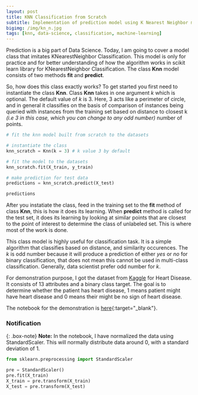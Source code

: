 ```yaml
---
layout: post
title: KNN Classification from Scratch
subtitle: Implementation of prediction model using K Nearest Neighbor methodology.
bigimg: /img/kn_n.jpg
tags: [knn, data-science, classification, machine-learning]
---
```


Prediction is a big part of Data Science. Today, I am going to cover a model class that imitates KNearestNeighbor Classification. This model is only for practice and for better understanding of how the algorithm works in scikit learn library for KNearestNeighbor Classification. The class **Knn** model consists of two methods **fit** and **predict**. 

So, how does this class exactly works? To get started you first need to instantiate the class **Knn**. Class **Knn** takes in one argument *k* which is optional. The default value of *k* is 3. Here, 3 acts like a perimeter of circle, and in general it classifies on the basis of comparison of instances being queried with instances from the training set based on distance to closest k *(i.e 3 in this case, which you can change to any odd number)* number of points. 

```python
# fit the knn model built from scratch to the datasets

# instantiate the class
knn_scratch = Knn(k = 3) # k value 3 by default

# fit the model to the datasets
knn_scratch.fit(X_train, y_train)

# make prediction for test data
predictions = knn_scratch.predict(X_test)

predictions
```

After you instatiate the class, feed in the training set to the **fit** method of class **Knn**, this is how it does its learning. When **predict** method is called for the test set, it does its learning by looking at similar points that are closest to the point of interest to determine the class of unlabeled set. This is where most of the work is done.

This class model is highly useful for classification task. It is a simple algorithm that classifies based on distance, and similarity occurences. The *k* is odd number because it will produce a prediction of either *yes* or *no* for binary classification, that does not mean this cannot be used in multi-class classification. Generally, data scientist prefer odd number for *k*. 

For demonstration purpose, I got the dataset from [Kaggle](https://www.kaggle.com/zeeshanmulla/heart-disease-dataset) for Heart Disease. It consists of 13 attributes and a binary class target. The goal is to determine whether the patient has heart disease, 1 means patient might have heart disease and 0 means their might be no sign of heart disease.

The notebook for the demonstration is [here](https://github.com/nimu77/CS-Data-Science-Build-Week-1/blob/nirmal/build-week-algorithm/knn_scratch.ipynb){:target="_blank"}.

### Notification

{: .box-note}
**Note:** In the notebook, I have normalized the data using StandardScaler. This will normally distribute data around 0, with a standard deviation of 1.

```python
from sklearn.preprocessing import StandardScaler

pre = StandardScaler()
pre.fit(X_train)
X_train = pre.transform(X_train)
X_test = pre.transform(X_test)
```
